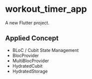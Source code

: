 # workout_timer_app

A new Flutter project.

## Applied Concept
- BLoC / Cubit State Management
- BlocProvider
- MultiBlocProvider
- HydratedCubit
- HydratedStorage



